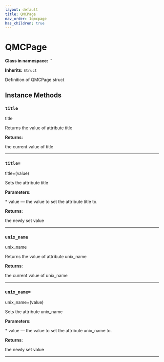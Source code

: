 ```yaml
---
layout: default
title: QMCPage
nav_order: 1qmcpage
has_children: true
---
```


# QMCPage

**Class in namespace:** ``

**Inherits:** `Struct`

Definition of QMCPage struct

## Instance Methods

### `title`

<div class="method-signature">title</div>

Returns the value of attribute title

**Returns:**

the current value of title

---

### `title=`

<div class="method-signature">title=(value)</div>

Sets the attribute title

**Parameters:**

<div class="method-parameters">
* <span class="parameter-name">value</span> — the value to set the attribute title to.
</div>

**Returns:**

the newly set value

---

### `unix_name`

<div class="method-signature">unix_name</div>

Returns the value of attribute unix_name

**Returns:**

the current value of unix_name

---

### `unix_name=`

<div class="method-signature">unix_name=(value)</div>

Sets the attribute unix_name

**Parameters:**

<div class="method-parameters">
* <span class="parameter-name">value</span> — the value to set the attribute unix_name to.
</div>

**Returns:**

the newly set value

---

